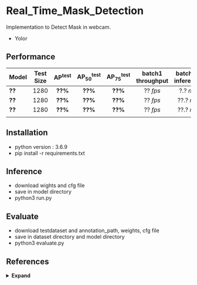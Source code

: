 # Real_Time_Mask_Detection

Implementation to Detect Mask in webcam.

 - Yolor

## Performance

| Model | Test Size | AP<sup>test</sup> | AP<sub>50</sub><sup>test</sup> | AP<sub>75</sub><sup>test</sup> | batch1 throughput | batch32 inference |
| :-- | :-: | :-: | :-: | :-: | :-: | :-: |
| **??** | 1280 | **??%** | **??%** | **??%** | ?? *fps* | ?.? *ms* |
| **??** | 1280 | **??%** | **??%** | **??%** | ?? *fps* | ??.? *ms* |
| **??** | 1280 | **??%** | **??%** | **??%** | ?? *fps* | ??.? *ms* |
|  |  |  |  |  |  |  |


## Installation
 - python version : 3.6.9
 - pip install -r requirements.txt
 
## Inference
 - download wights and cfg file
 - save in model directory
 - python3 run.py
 
## Evaluate
 - download testdataset and annotation_path, weights, cfg file
 - save in dataset directory and model directory
 - python3 evaluate.py 

## References

<details><summary> <b>Expand</b> </summary>

* [https://github.com/WongKinYiu/yolor.git](https://github.com/WongKinYiu/yolor.git)
* [https://www.kaggle.com/andrewmvd/face-mask-detection](https://www.kaggle.com/andrewmvd/face-mask-detection)
* [https://github.com/X-zhangyang/Real-World-Masked-Face-Dataset](https://github.com/X-zhangyang/Real-World-Masked-Face-Dataset)

</details>